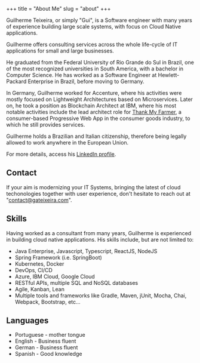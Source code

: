 +++
title = "About Me"
slug = "about"
+++

Guilherme Teixeira, or simply "Gui", is a Software engineer with many years of experience building large scale systems, with focus on Cloud Native applications.

Guilherme offers consulting services across the whole life-cycle of IT applications for small and large businesses.

He graduated from the Federal University of Rio Grande do Sul in Brazil, one of the most recognized universities in South America, with a bachelor in Computer Science. He has worked as a Software Engineer at Hewlett-Packard Enterprise in Brazil, before moving to Germany.

In Germany, Guilherme worked for Accenture, where his activities were mostly focused on Lightweight Architectures based on Microservices. Later on, he took a position as Blockchain Architect at IBM, where his most notable activities include the lead architect role for [Thank My Farmer](https://www.ibm.com/thought-leadership/coffee/), a consumer-based Progressive Web App in the consumer goods industry, to which he still provides services.

Guilherme holds a Brazilian and Italian citizenship, therefore being legally allowed to work anywhere in the European Union.

For more details, access his [LinkedIn profile](https://www.linkedin.com/in/gateixeira/). 

## Contact

If your aim is modernizing your IT Systems, bringing the latest of cloud techonologies together with user experience, don't hesitate to reach out at "contact@gateixeira.com".

## Skills

Having worked as a consultant from many years, Guilherme is experienced in building cloud native applications.
His skills include, but are not limited to:

* Java Enterprise, Javascript, Typescript, ReactJS, NodeJS
* Spring Framework (i.e. SpringBoot)
* Kubernetes, Docker
* DevOps, CI/CD
* Azure, IBM Cloud, Google Cloud
* RESTful APIs, multiple SQL and NoSQL databases
* Agile, Kanban, Lean
* Multiple tools and frameworks like Gradle, Maven, jUnit, Mocha, Chai, Webpack, Bootstrap, etc...

## Languages

* Portuguese - mother tongue
* English - Business fluent
* German - Business fluent
* Spanish - Good knowledge

